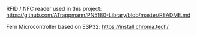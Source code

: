 RFID / NFC reader used in this project:
https://github.com/ATrappmann/PN5180-Library/blob/master/README.md

Fern Microcontroller based on ESP32:
https://install.chroma.tech/
